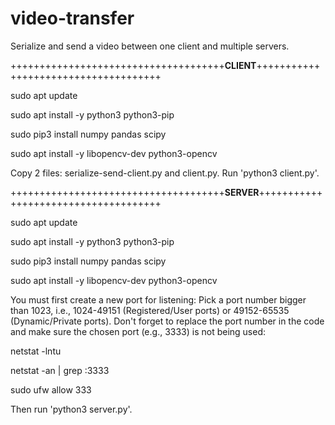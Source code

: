 # video-transfer
Serialize and send a video between one client and multiple servers.

+++++++++++++++++++++++++++++++++++++**CLIENT**+++++++++++++++++++++++++++++++++++++

sudo apt update

sudo apt install -y python3 python3-pip

sudo pip3 install numpy pandas scipy

sudo apt install -y libopencv-dev python3-opencv

Copy 2 files: serialize-send-client.py and client.py. Run 'python3 client.py'.


+++++++++++++++++++++++++++++++++++++**SERVER**+++++++++++++++++++++++++++++++++++++

sudo apt update

sudo apt install -y python3 python3-pip

sudo pip3 install numpy pandas scipy

sudo apt install -y libopencv-dev python3-opencv

You must first create a new port for listening: Pick a port number bigger than 1023, i.e., 1024-49151 (Registered/User ports) or 49152-65535 (Dynamic/Private ports). Don't forget to replace the port number in the code and make sure the chosen port (e.g., 3333) is not being used:

netstat -lntu

netstat -an | grep :3333

sudo ufw allow 333

Then run 'python3 server.py'.
